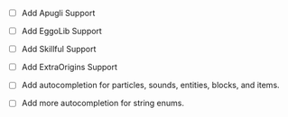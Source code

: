 - [ ] Add Apugli Support
- [ ] Add EggoLib Support
- [ ] Add Skillful Support
- [ ] Add ExtraOrigins Support

- [ ] Add autocompletion for particles, sounds, entities, blocks, and items.
- [ ] Add more autocompletion for string enums.